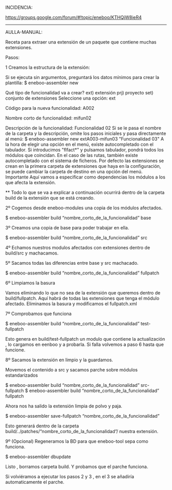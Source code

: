 INCIDENCIA:

https://groups.google.com/forum/#!topic/eneboo/KTHQjW8ieR4

---
AULLA-MANUAL:

Receta para extraer una extensión de un paquete  que contiene muchas extensiones.

Pasos:

1 Creamos la estructura de la extensión:

Si se ejecuta sin argumentos, preguntará los datos mínimos para crear la plantilla:
$ eneboo-assembler new

Qué tipo de funcionalidad va a crear?
    ext) extensión
    prj) proyecto
    set) conjunto de extensiones
Seleccione una opción: ext

Código para la nueva funcionalidad: A002

Nombre corto de funcionalidad: mifun02

Descripción de la funcionalidad: Funcionalidad 02
Si se le pasa el nombre de la carpeta y la descripción, omite los pasos iniciales y pasa directamente al menú:
$ eneboo-assembler new extA003-mifun03 "Funcionalidad 03"
A la hora de elegir una opción en el menú, existe autocompletado con el tabulador. Si introducimos "flfact*" y pulsamos tabulador, pondrá todos los módulos que coincidan.
En el caso de las rutas, también existe autocompletado con el sistema de ficheros.
Por defecto las extensiones se crean en la primera carpeta de extensiones que haya en la configuración, se puede cambiar la carpeta de destino en una opción del menú.
Importante Aquí vamos a especificar como dependencias los módulos a los que afecta la extensión.




** Todo lo que se va a explicar a continuación ocurrirá dentro de la carpeta build de la extensión que se está creando.


2º Cogemos desde eneboo-modules una copia de los módulos afectados.

 $ eneboo-assembler build “nombre_corto_de_la_funcionalidad” base

3º Creamos una copia de base para poder trabajar en ella.
 
 $ eneboo-assembler build “nombre_corto_de_la_funcionalidad” src
 
4º Echamos nuestros modulos afectados con extensiones dentro de build/src y machacamos.

5º Sacamos todas las diferencias entre base y src machacado.

 $ eneboo-assembler build “nombre_corto_de_la_funcionalidad” fullpatch

6º Limpiamos la basura 

  Vamos eliminando lo que no sea de la extensión que queremos dentro de build/fullpatch. Aquí habrá de todas las extensiones que tenga el módulo afectado. Eliminamos la basura y modificamos el fullpatch.xml

7º Comprobamos que funciona

$ eneboo-assembler build “nombre_corto_de_la_funcionalidad” test-fullpatch

Esto genera en build/test-fullpatch un modulo que contiene la actualización , lo cargamos en eenboo y a probarla. Si falla volvemos a paso 6 hasta que funcione.

8º Sacamos la extensión en limpio y la guardamos.

Movemos el contenido a src y sacamos parche sobre módulos estandarizados

$ eneboo-assembler build “nombre_corto_de_la_funcionalidad” src-fullpatch 
$ eneboo-assembler build “nombre_corto_de_la_funcionalidad” fullpatch

 
Ahora nos ha salido la extensión limpia de polvo y paja.

$ eneboo-assembler save-fullpatch “nombre_corto_de_la_funcionalidad”

Esto generará dentro de la carpeta build/../patches/“nombre_corto_de_la_funcionalidad”/ nuestra extensión.

9º (Opcional) Regeneramos la BD para que eneboo-tool sepa como funciona.

$ eneboo-assembler dbupdate






Listo , borramos carpeta build. Y probamos que el parche funciona.

Si volviéramos a ejecutar los pasos 2 y 3 , en el 3 se añadiría automaticamente el parche.

